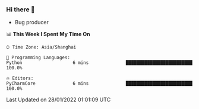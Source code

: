 ### Hi there 👋
* Bug producer
<!--START_SECTION:waka-->
📊 **This Week I Spent My Time On** 

```text
⌚︎ Time Zone: Asia/Shanghai

💬 Programming Languages: 
Python                   6 mins              █████████████████████████   100.0%

🔥 Editors: 
PyCharmCore              6 mins              █████████████████████████   100.0%

```


 Last Updated on 28/01/2022 01:01:09 UTC
<!--END_SECTION:waka-->
